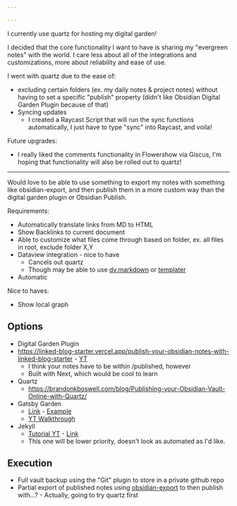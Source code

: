 ```yaml
---

---
```

I currently use quartz for hosting my digital garden!

I decided that the core functionality I want to have is sharing my "evergreen notes" with the world. I care less about all of the integrations and customizations, more about reliability and ease of use.

I went with quartz due to the ease of:
- excluding certain folders (ex. my daily notes & project notes) without having to set a specific "publish" property (didn't like Obsidian Digital Garden Plugin because of that)
- Syncing updates
	- I created a Raycast Script that will run the sync functions automatically, I just have to type "sync" into Raycast, and voila!

Future upgrades:
- I really liked the comments functionality in Flowershow via Giscus, I'm hoping that functionality will also be rolled out to quartz!

---

Would love to be able to use something to export my notes with something like obsidian-export, and then publish them in a more custom way than the digital garden plugin or Obsidian Publish.

Requirements:
- Automatically translate links from MD to HTML
- Show Backlinks to current document
- Able to customize what files come through based on folder, ex. all files in root, exclude folder X,Y
- Dataview integration - nice to have
	- Cancels out quartz
	- Though may be able to use [dv.markdown](https://blacksmithgu.github.io/obsidian-dataview/api/code-reference/#markdown-dataviews) or [templater](https://joschua.io/posts/2023/09/01/obsidian-publish-dataview/)
- Automatic

Nice to haves:
- Show local graph

## Options
- Digital Garden Plugin
- https://linked-blog-starter.vercel.app/publish-your-obsidian-notes-with-linked-blog-starter - [YT](https://www.youtube.com/watch?v=rKSpK1dXn4E)
	- I think your notes have to be within /published, however
	- Built with Next, which would be cool to learn
- Quartz
	- https://brandonkboswell.com/blog/Publishing-your-Obsidian-Vault-Online-with-Quartz/
- Gatsby Garden
	- [Link](https://github.com/thex3family/gatsby-garden?tab=readme-ov-file) - [Example](https://notes.binnyva.com)
	- [YT Walkthrough](https://www.youtube.com/watch?v=pm0mhkWj5ac)
- Jekyll
	- [Tutorial YT](https://www.youtube.com/watch?v=kg-9n_A4Tf0) - [Link](https://github.com/maximevaillancourt/digital-garden-jekyll-template?tab=readme-ov-file)
	- This one will be lower priority, doesn't look as automated as I'd like. 


## Execution
- Full vault backup using the "Git" plugin to store in a private github repo
- Partial export of published notes using [obsidian-export](https://github.com/zoni/obsidian-export) to then publish with...? - Actually, going to try quartz first